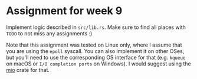 # Assignment for week 9

Implement logic described in `src/lib.rs`.
Make sure to find all places with `TODO` to not miss any assignments :)

Note that this assignment was tested on Linux only, where I assume that you are using
the `epoll` syscall. You can also implement it on other OSes, but you'll need to use
the corresponding OS interface for that (e.g. `kqueue` on macOS or `I/O completion ports` on Windows).
I would suggest using the [mio](https://crates.io/crates/mio) crate for that.
